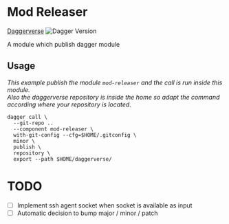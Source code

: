 # Mod Releaser

[Daggerverse](https://daggerverse.dev/mod/github.com/Dudesons/daggerverse/mod-releaser)
![Dagger Version](https://img.shields.io/badge/dagger%20version-%3E=0.10.2-0f0f19.svg?style=flat-square)

A module which publish dagger module

## Usage

*This example publish the module `mod-releaser` and the call is run inside this module.*  
*Also the daggerverse repository is inside the home so adapt the command according where your repository is located.*

```shell
dagger call \
  --git-repo ..
  --component mod-releaser \
  with-git-config --cfg=$HOME/.gitconfig \
  minor \
  publish \
  repository \
  export --path $HOME/daggerverse/
```

# TODO

 * [ ] Implement ssh agent socket when socket is available as input
 * [ ] Automatic decision to bump major / minor / patch